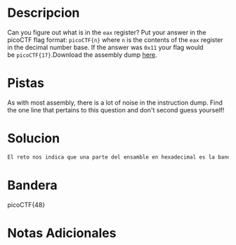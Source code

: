 # Descripcion 
Can you figure out what is in the `eax` register? Put your answer in the picoCTF flag format: `picoCTF{n}` where `n` is the contents of the `eax` register in the decimal number base. If the answer was `0x11` your flag would be `picoCTF{17}`.Download the assembly dump [here](https://artifacts.picoctf.net/c/509/disassembler-dump0_a.txt).
# Pistas
As with most assembly, there is a lot of noise in the instruction dump. Find the one line that pertains to this question and don't second guess yourself!
# Solucion 
```bash
El reto nos indica que una parte del ensamble en hexadecimal es la bandera entnces convertimos cada una y probamos para ver cual es la correcta que en este caso fue 0x30=48

```
# Bandera
picoCTF{48}
# Notas Adicionales